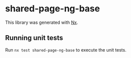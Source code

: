 # shared-page-ng-base

This library was generated with [Nx](https://nx.dev).

## Running unit tests

Run `nx test shared-page-ng-base` to execute the unit tests.
